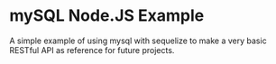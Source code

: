 # mySQL Node.JS Example

A simple example of using mysql with sequelize to make a very basic RESTful API as reference for future projects.
